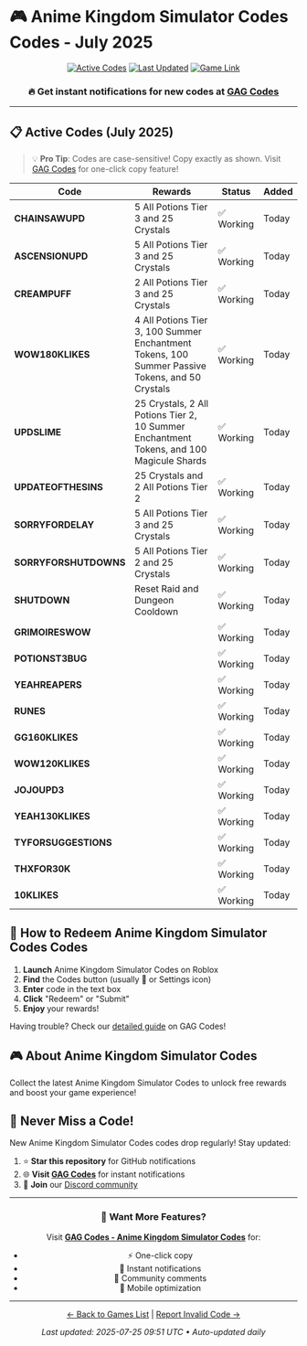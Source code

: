 # 🎮 Anime Kingdom Simulator Codes Codes - July 2025

<div align="center">

[![Active Codes](https://img.shields.io/badge/Active%20Codes-20-brightgreen)](https://gagcodes.com/roblox/anime-kingdom-simulator)
[![Last Updated](https://img.shields.io/badge/Last%20Updated-Today-orange)](https://gagcodes.com/roblox/anime-kingdom-simulator)
[![Game Link](https://img.shields.io/badge/Play-Anime%20Kingdom%20Simulator%20Codes-red)](https://www.roblox.com/games/)

### 🔥 **Get instant notifications for new codes at [GAG Codes](https://gagcodes.com/roblox/anime-kingdom-simulator)**

</div>

---

## 📋 Active Codes (July 2025)

> 💡 **Pro Tip**: Codes are case-sensitive! Copy exactly as shown. Visit [GAG Codes](https://gagcodes.com/roblox/anime-kingdom-simulator) for one-click copy feature!

| Code | Rewards | Status | Added |
|------|---------|--------|-------|
| **CHAINSAWUPD** | 5 All Potions Tier 3 and 25 Crystals | ✅ Working | Today |
| **ASCENSIONUPD** | 5 All Potions Tier 3 and 25 Crystals | ✅ Working | Today |
| **CREAMPUFF** | 2 All Potions Tier 3 and 25 Crystals | ✅ Working | Today |
| **WOW180KLIKES** | 4 All Potions Tier 3, 100 Summer Enchantment Tokens, 100 Summer Passive Tokens, and 50 Crystals | ✅ Working | Today |
| **UPDSLIME** | 25 Crystals, 2 All Potions Tier 2, 10 Summer Enchantment Tokens, and 100 Magicule Shards | ✅ Working | Today |
| **UPDATEOFTHESINS** | 25 Crystals and 2 All Potions Tier 2 | ✅ Working | Today |
| **SORRYFORDELAY** | 5 All Potions Tier 3 and 25 Crystals | ✅ Working | Today |
| **SORRYFORSHUTDOWNS** | 5 All Potions Tier 2 and 25 Crystals | ✅ Working | Today |
| **SHUTDOWN** | Reset Raid and Dungeon Cooldown | ✅ Working | Today |
| **GRIMOIRESWOW** |  | ✅ Working | Today |
| **POTIONST3BUG** |  | ✅ Working | Today |
| **YEAHREAPERS** |  | ✅ Working | Today |
| **RUNES** |  | ✅ Working | Today |
| **GG160KLIKES** |  | ✅ Working | Today |
| **WOW120KLIKES** |  | ✅ Working | Today |
| **JOJOUPD3** |  | ✅ Working | Today |
| **YEAH130KLIKES** |  | ✅ Working | Today |
| **TYFORSUGGESTIONS** |  | ✅ Working | Today |
| **THXFOR30K** |  | ✅ Working | Today |
| **10KLIKES** |  | ✅ Working | Today |


## 📖 How to Redeem Anime Kingdom Simulator Codes Codes

1. **Launch** Anime Kingdom Simulator Codes on Roblox
2. **Find** the Codes button (usually 🎁 or Settings icon)
3. **Enter** code in the text box
4. **Click** "Redeem" or "Submit"
5. **Enjoy** your rewards!

Having trouble? Check our [detailed guide](https://gagcodes.com/roblox/anime-kingdom-simulator#how-to-redeem) on GAG Codes!

## 🎮 About Anime Kingdom Simulator Codes

Collect the latest Anime Kingdom Simulator Codes to unlock free rewards and boost your game experience!

## 🔔 Never Miss a Code!

New Anime Kingdom Simulator Codes codes drop regularly! Stay updated:

1. ⭐ **Star this repository** for GitHub notifications
2. 🌐 **Visit [GAG Codes](https://gagcodes.com/roblox/anime-kingdom-simulator)** for instant notifications
3. 💬 **Join** our [Discord community](https://gagcodes.com/discord)

---

<div align="center">

### 🚀 Want More Features?

Visit [**GAG Codes - Anime Kingdom Simulator Codes**](https://gagcodes.com/roblox/anime-kingdom-simulator) for:
- ⚡ One-click copy
- 🔔 Instant notifications  
- 💬 Community comments
- 📱 Mobile optimization

---

[← Back to Games List](README.md) | [Report Invalid Code →](https://github.com/yourusername/roblox-codes-directory/issues)

*Last updated: 2025-07-25 09:51 UTC • Auto-updated daily*

</div>